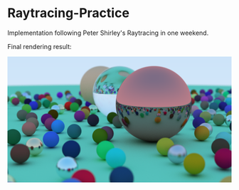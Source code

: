 # Raytracing-Practice

Implementation following Peter Shirley's Raytracing in one weekend.

Final rendering result:

<img src="result/final2.png">